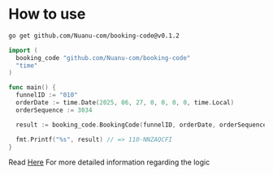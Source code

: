 # How to use
```sh
go get github.com/Nuanu-com/booking-code@v0.1.2
```

```go
import (
  booking_code "github.com/Nuanu-com/booking-code"
  "time"
)

func main() {
  funnelID := "010"
  orderDate := time.Date(2025, 06, 27, 0, 0, 0, 0, time.Local)
  orderSequence := 3034

  result := booking_code.BookingCode(funnelID, orderDate, orderSequence)

  fmt.Printf("%s", result) // => 110-NNZAQCFI
}
```

Read [Here](https://nuanu-team.monday.com/docs/2028089117) For more detailed information regarding the logic